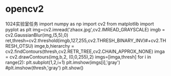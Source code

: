 # opencv2
1024实验室任务
import numpy as np
import cv2
from matplotlib import pyplot as plt
img=cv2.imread('zhaox.jpg',cv2.IMREAD_GRAYSCALE)
imgb = cv2.GaussianBlur(img,(5,5),0)
ret,thresh=cv2.threshold(imgb,127,255,cv2.THRESH_BINARY_INV)#+cv2.THRESH_OTSU)
imge,b,hierarchy = cv2.findContours(thresh,cv2.RETR_TREE,cv2.CHAIN_APPROX_NONE)
imga = cv2.drawContours(img,b,2, (0,0,255),2)
imgs=[imga,thresh]
for i in range(2):
    plt.subplot(1,2,i+1)
    plt.imshow(imgs[i],'gray')
#plt.imshow(thresh,'gray')
plt.show()
